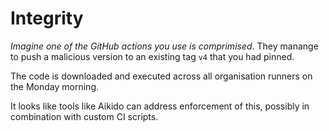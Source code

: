 # Integrity
_Imagine one of the GitHub actions you use is comprimised_. They manange to push a malicious version to an existing tag `v4` that you had pinned.

The code is downloaded and executed across all organisation runners on the Monday morning.

It looks like tools like Aikido can address enforcement of this, possibly in combination with custom CI scripts.